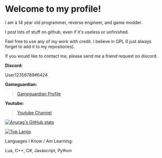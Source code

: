 # Welcome to my profile!
I am a 14 year old programmer, reverse engineer, and game modder.

I post lots of stuff on github, even if it's useless or unfinished.

Feel free to use any of my work with credit. I believe in GPL (I just always forget to add it to my repositories).

If you would like to contact me, please send me a friend request on discord.

 **Discord:** 
   
 User12356789#6424
 
 **Gameguardian:**

> [Gameguardian Profile](https://gameguardian.net/forum/profile/1234241-horridmodz/)

 **Youtube:**
 
> [Youtube Channel](https://www.youtube.com/channel/UCt17kVvITO-q-zUICdw7hUQ)

[![Anurag's GitHub stats](https://github-readme-stats.vercel.app/api?username=HorridModz)](https://github.com/anuraghazra/github-readme-stats)

[![Top Langs](https://github-readme-stats.vercel.app/api/top-langs/?username=HorridModz)](https://github.com/anuraghazra/github-readme-stats)

Languages I Know / Am Learning:

Lua, C++, C#, Javascript, Python
